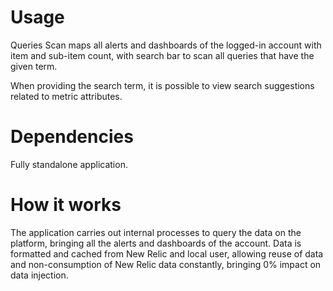 # Usage

Queries Scan maps all alerts and dashboards of the logged-in account with item and sub-item count, with search bar to scan all queries that have the given term.

When providing the search term, it is possible to view search suggestions related to metric attributes.


# Dependencies

Fully standalone application.

# How it works

The application carries out internal processes to query the data on the platform, bringing all the alerts and dashboards of the account. Data is formatted and cached from New Relic and local user, allowing reuse of data and non-consumption of New Relic data constantly, bringing 0% impact on data injection.
